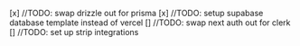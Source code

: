 [x] //TODO: swap drizzle out for prisma
[x] //TODO: setup supabase database template instead of vercel
[] //TODO: swap next auth out for clerk
[] //TODO: set up strip integrations
